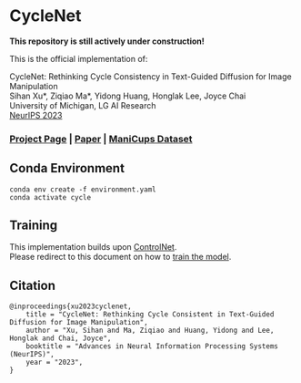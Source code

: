 # CycleNet
**This repository is still actively under construction!**

This is the official implementation of:

CycleNet: Rethinking Cycle Consistency in Text-Guided Diffusion for Image Manipulation  
Sihan Xu*, Ziqiao Ma*, Yidong Huang, Honglak Lee, Joyce Chai  
University of Michigan, LG AI Research  
[NeurIPS 2023](https://neurips.cc/virtual/2023/poster/69913)

### [Project Page](https://cyclenetweb.github.io) | [Paper](http://arxiv.org/abs/2310.13165) | [ManiCups Dataset](https://huggingface.co/datasets/sled-umich/ManiCups)

## Conda Environment

```
conda env create -f environment.yaml
conda activate cycle
```

## Training

This implementation builds upon [ControlNet](https://github.com/lllyasviel/ControlNet).  
Please redirect to this document on how to [train the model](./docs/train.md).

## Citation

```
@inproceedings{xu2023cyclenet,
    title = "CycleNet: Rethinking Cycle Consistent in Text‑Guided Diffusion for Image Manipulation",
    author = "Xu, Sihan and Ma, Ziqiao and Huang, Yidong and Lee, Honglak and Chai, Joyce",
    booktitle = "Advances in Neural Information Processing Systems (NeurIPS)",
    year = "2023",
}
```

